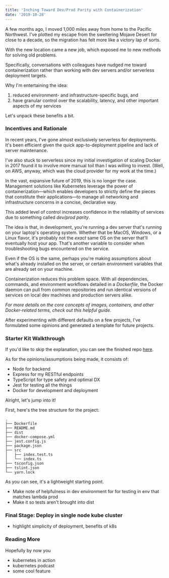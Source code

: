 ```yaml
---
title: 'Inching Toward Dev/Prod Parity with Containerization'
date: '2019-10-28'
---
```


A few months ago, I moved 1,000 miles away from home to the Pacific Northwest. I've plotted my escape from the sweltering Mojave Desert for close to a decade, so the migration has felt more like a victory lap of sorts.

With the new location came a new job, which exposed me to new methods for solving old problems. 

Specifically, conversations with colleagues have nudged me toward containerization rather than working with dev servers and/or serverless deployment targets.

Why I'm entertaining the idea: 
1. reduced environment- and infrastructure-specific bugs, and 
2. have granular control over the scalability, latency, and other important aspects of my services

Let's unpack these benefits a bit. 

### Incentives and Rationale

In recent years, I've gone almost exclusively serverless for deployments. It's been efficient given the quick app-to-deployment pipeline and lack of server maintenance.

I've also stuck to serverless since my initial investigation of scaling Docker in 2017 found it to involve more manual toil than I was willing to invest. (Well, on AWS, anyway, which was the cloud provider for my work at the time.) 

In the vast, expansive future of 2019, this is no longer the case. Management solutions like Kubernetes leverage the power of containerization—which enables developers to strictly define the pieces that constitute their applications—to manage all networking and infrastructure concerns in a concise, declarative way. 

This added level of control increases confidence in the reliability of services due to something called _dev/prod parity_.

The idea is that, in development, you're running a dev server that's running on your laptop's operating system. Whether that be MacOS, Windows, or a Linux flavor, it's probably not the _exact_ same OS on the server that'll eventually host your app. That's another variable to consider when troubleshooting bugs encountered on the service. 

Even if the OS is the same, perhaps you're making assumptions about what's already installed on the server, or certain environment variables that are already set on your machine.

Containerization reduces this problem space. With all dependencies, commands, and environment workflows detailed in a _Dockerfile_, the Docker daemon can pull from common repositories and run identical versions of services on local dev machines and production servers alike. 

_For more details on the core concepts of images, containers, and other Docker-related terms, check out this helpful guide._

After experimenting with different defaults on a few projects, I've formulated some opinions and generated a template for future projects.

### Starter Kit Walkthrough

If you'd like to skip the explanation, you can see the finished repo <a href="https://github.com/alephnode/tdd-ts-docker-starter" target="_blank">here</a>. 

As for the opinions/assumptions being made, it consists of:

- Node for backend
- Express for my RESTful endpoints
- TypeScript for type safety and optimal DX
- Jest for testing all the things 
- Docker for development and deployment

Alright, let's jump into it!

First, here's the tree structure for the project:

```
.
├── Dockerfile
├── README.md
├── dist
├── docker-compose.yml
├── jest.config.js
├── package.json
├── src
│   ├── index.test.ts
│   └── index.ts
├── tsconfig.json
├── tslint.json
└── yarn.lock
```

As you can see, it's a lightweight starting point.

- Make note of helpfulness in dev environment for for testing in env that matches lambda prod 
- Make it so tests aren't brought into dist 

### Final Stage: Deploy in single node kube cluster

- highlight simplicity of deployment, benefits of k8s

### Reading More

Hopefully by now you 

- kubernetes in action
- kubernetes podcast
- some cool feature